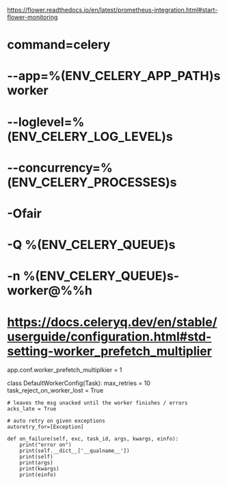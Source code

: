 https://flower.readthedocs.io/en/latest/prometheus-integration.html#start-flower-monitoring


# command=celery 
#     --app=%(ENV_CELERY_APP_PATH)s worker
#     --loglevel=%(ENV_CELERY_LOG_LEVEL)s
#     --concurrency=%(ENV_CELERY_PROCESSES)s
#     -Ofair
#     -Q %(ENV_CELERY_QUEUE)s
#     -n %(ENV_CELERY_QUEUE)s-worker@%%h




# https://docs.celeryq.dev/en/stable/userguide/configuration.html#std-setting-worker_prefetch_multiplier
app.conf.worker_prefetch_multiplkier = 1

class DefaultWorkerConfig(Task):
    max_retries = 10
    task_reject_on_worker_lost = True

    # leaves the msg unacked until the worker finishes / errors
    acks_late = True

    # auto retry on given exceptions
    autoretry_for=[Exception]

    def on_failure(self, exc, task_id, args, kwargs, einfo):
        print("error on")
        print(self.__dict__['__qualname__'])
        print(self)
        print(args)
        print(kwargs)
        print(einfo)

